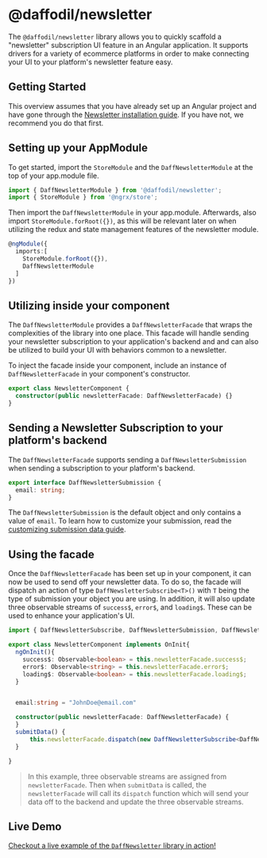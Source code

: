 # @daffodil/newsletter

The `@daffodil/newsletter` library allows you to quickly scaffold a "newsletter" subscription UI feature in an Angular application. It supports drivers for a variety of ecommerce platforms in order to make connecting your UI to your platform's newsletter feature easy. <!-- talk about supported platforms -->

## Getting Started

This overview assumes that you have already set up an Angular project and have gone through the [Newsletter installation guide](./installation.md). If you have not, we recommend you do that first.

## Setting up your AppModule

To get started, import the `StoreModule` and the `DaffNewsletterModule` at the top of your app.module file.

```typescript
import { DaffNewsletterModule } from '@daffodil/newsletter';
import { StoreModule } from '@ngrx/store';
```

Then import the `DaffNewsletterModule` in your app.module. Afterwards, also import `StoreModule.forRoot({})`, as this will be relevant later on when utilizing the redux and state management features of the newsletter module.

```typescript
@ngModule({
  imports:[
    StoreModule.forRoot({}),
    DaffNewsletterModule
  ]
})
```

## Utilizing inside your component

The `DaffNewsletterModule` provides a `DaffNewsletterFacade` that wraps the complexities of the library into one place. This facade will handle sending your newsletter subscription to your application's backend and and can also be utilized to build your UI with behaviors common to a newsletter.

To inject the facade inside your component, include an instance of `DaffNewsletterFacade` in your component's constructor.

```typescript
export class NewsletterComponent {
  constructor(public newsletterFacade: DaffNewsletterFacade) {}
}
```

## Sending a Newsletter Subscription to your platform's backend

The `DaffNewsletterFacade` supports sending a `DaffNewsletterSubmission` when sending a subscription to your platform's backend.

```typescript
export interface DaffNewsletterSubmission {
  email: string;
}
```

The `DaffNewsletterSubmission` is the default object and only contains a value of `email`. To learn how to customize your submission, read the [customizing submission data guide](./advanced/customizing-submission-data.md).

## Using the facade

Once the `DaffNewsletterFacade` has been set up in your component, it can now be used to send off your newsletter data. To do so, the facade will dispatch an action of type `DaffNewsletterSubscribe<T>()` with `T` being the type of submission your object you are using. In addition, it will also update three observable streams of `success$`, `error$`, and `loading$`. These can be used to enhance your application's UI.

```typescript
import { DaffNewsletterSubscribe, DaffNewsletterSubmission, DaffNewsletterFacade } from '@daffodil/newsletter';

export class NewsletterComponent implements OnInit{
  ngOnInit(){
    success$: Observable<boolean> = this.newsletterFacade.success$;
    error$: Observable<string> = this.newsletterFacade.error$;
    loading$: Observable<boolean> = this.newsletterFacade.loading$;
  }


  email:string = "JohnDoe@email.com"

  constructor(public newsletterFacade: DaffNewsletterFacade) {
  }
  submitData() {
      this.newsletterFacade.dispatch(new DaffNewsletterSubscribe<DaffNewsletterSubmission>(this.email));
  }

}
```

> In this example, three observable streams are assigned from `newsletterFacade`. Then when `submitData` is called, the `newsletterFacade` will call its `dispatch` function which will send your data off to the backend and update the three observable streams.

## Live Demo

[Checkout a live example of the `DaffNewsletter` library in action!](https://stackblitz.com/edit/daff-newsletter-example)
